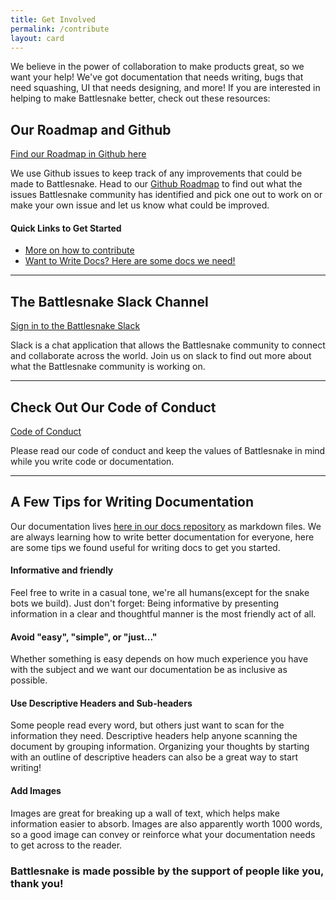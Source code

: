 ```yaml
---
title: Get Involved
permalink: /contribute
layout: card
---
```


We believe in the power of collaboration to make products great, so we want your help! We've got documentation that needs writing, bugs that need squashing, UI that needs designing, and more! If you are interested in helping to make Battlesnake better, check out these resources:


## Our Roadmap and Github
[Find our Roadmap in Github here](https://github.com/battlesnakeofficial/roadmap)

We use Github issues to keep track of any improvements that could be made to Battlesnake. Head to our [Github Roadmap](https://github.com/battlesnakeofficial/roadmap) to find out what the issues Battlesnake community has identified and pick one out to work on or make your own issue and let us know what could be improved.

#### Quick Links to Get Started
- [More on how to contribute](https://github.com/battlesnakeofficial/community/blob/master/CONTRIBUTING.md)
- [Want to Write Docs? Here are some docs we need!](https://github.com/BattlesnakeOfficial/docs/issues)

---

## The Battlesnake Slack Channel
 [Sign in to the Battlesnake Slack](https://play.battlesnake.com/slack/)

 Slack is a chat application that allows the Battlesnake community to connect and collaborate across the world. Join us on slack to find out more about what the Battlesnake community is working on.

---

## Check Out Our Code of Conduct
[Code of Conduct](https://play.battlesnake.com/about/conduct/)

Please read our code of conduct and keep the values of Battlesnake in mind while you write code or documentation.

---

## A Few Tips for Writing Documentation
Our documentation lives [here in our docs repository](https://github.com/battlesnakeofficial/docs) as markdown files. We are always learning how to write better documentation for everyone, here are some tips we found useful for writing docs to get you started.


#### Informative and friendly
Feel free to write in a casual tone, we're all humans(except for the snake bots we build). Just don't forget: Being informative by presenting information in a clear and thoughtful manner is the most friendly act of all.

#### Avoid "easy", "simple", or "just..."
Whether something is easy depends on how much experience you have with the subject and we want our documentation be as inclusive as possible.

#### Use Descriptive Headers and Sub-headers
Some people read every word, but others just want to scan for the information they need. Descriptive headers help anyone scanning the document by grouping information. Organizing your thoughts by starting with an outline of descriptive headers can also be a great way to start writing!

#### Add Images
Images are great for breaking up a wall of text, which helps make information easier to absorb. Images are also apparently worth 1000 words, so a good image can convey or reinforce what your documentation needs to get across to the reader.


### Battlesnake is made possible by the support of people like you, thank you!
